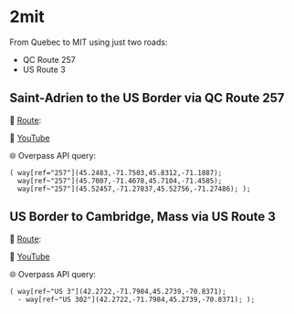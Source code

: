 2mit
====

From Quebec to MIT using just two roads:
- QC Route 257
- US Route 3


Saint-Adrien to the US Border via QC Route 257
----------------------------------------------

:round_pushpin: [Route](geojson/qc257.geojson):

:movie_camera: [YouTube](https://youtu.be/2xYBwfd8J88)

:globe_with_meridians: Overpass API query:

    ( way[ref="257"](45.2483,-71.7503,45.8312,-71.1887);
      way[ref~"257"](45.7007,-71.4678,45.7104,-71.4585);
      way[ref~"257"](45.52457,-71.27837,45.52756,-71.27486); );


US Border to Cambridge, Mass via US Route 3
-------------------------------------------

:round_pushpin: [Route](geojson/us3.geojson):

:movie_camera: [YouTube](https://youtu.be/5bTkhVoMoJY)

:globe_with_meridians: Overpass API query:

    ( way[ref~"US 3"](42.2722,-71.7984,45.2739,-70.8371);
      - way[ref~"US 302"](42.2722,-71.7984,45.2739,-70.8371); );